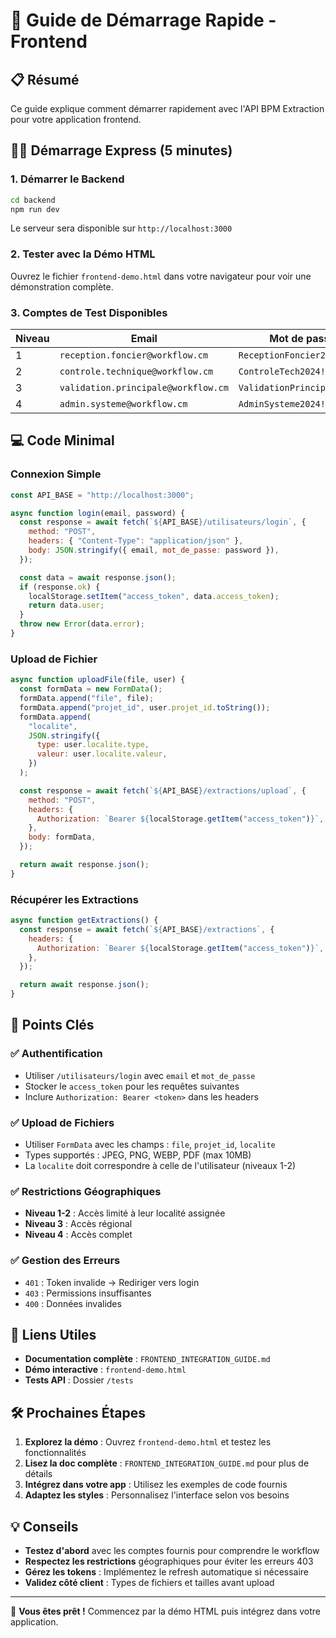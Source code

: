 # 🚀 Guide de Démarrage Rapide - Frontend

## 📋 Résumé

Ce guide explique comment démarrer rapidement avec l'API BPM Extraction pour votre application frontend.

## 🏃‍♂️ Démarrage Express (5 minutes)

### 1. Démarrer le Backend

```bash
cd backend
npm run dev
```

Le serveur sera disponible sur `http://localhost:3000`

### 2. Tester avec la Démo HTML

Ouvrez le fichier `frontend-demo.html` dans votre navigateur pour voir une démonstration complète.

### 3. Comptes de Test Disponibles

| Niveau | Email                               | Mot de passe                | Rôle           |
| ------ | ----------------------------------- | --------------------------- | -------------- |
| 1      | `reception.foncier@workflow.cm`     | `ReceptionFoncier2024!`     | Réceptionnaire |
| 2      | `controle.technique@workflow.cm`    | `ControleTech2024!`         | Contrôleur     |
| 3      | `validation.principale@workflow.cm` | `ValidationPrincipale2024!` | Validateur     |
| 4      | `admin.systeme@workflow.cm`         | `AdminSysteme2024!`         | Administrateur |

## 💻 Code Minimal

### Connexion Simple

```javascript
const API_BASE = "http://localhost:3000";

async function login(email, password) {
  const response = await fetch(`${API_BASE}/utilisateurs/login`, {
    method: "POST",
    headers: { "Content-Type": "application/json" },
    body: JSON.stringify({ email, mot_de_passe: password }),
  });

  const data = await response.json();
  if (response.ok) {
    localStorage.setItem("access_token", data.access_token);
    return data.user;
  }
  throw new Error(data.error);
}
```

### Upload de Fichier

```javascript
async function uploadFile(file, user) {
  const formData = new FormData();
  formData.append("file", file);
  formData.append("projet_id", user.projet_id.toString());
  formData.append(
    "localite",
    JSON.stringify({
      type: user.localite.type,
      valeur: user.localite.valeur,
    })
  );

  const response = await fetch(`${API_BASE}/extractions/upload`, {
    method: "POST",
    headers: {
      Authorization: `Bearer ${localStorage.getItem("access_token")}`,
    },
    body: formData,
  });

  return await response.json();
}
```

### Récupérer les Extractions

```javascript
async function getExtractions() {
  const response = await fetch(`${API_BASE}/extractions`, {
    headers: {
      Authorization: `Bearer ${localStorage.getItem("access_token")}`,
    },
  });

  return await response.json();
}
```

## 🎯 Points Clés

### ✅ Authentification

- Utiliser `/utilisateurs/login` avec `email` et `mot_de_passe`
- Stocker le `access_token` pour les requêtes suivantes
- Inclure `Authorization: Bearer <token>` dans les headers

### ✅ Upload de Fichiers

- Utiliser `FormData` avec les champs : `file`, `projet_id`, `localite`
- Types supportés : JPEG, PNG, WEBP, PDF (max 10MB)
- La `localite` doit correspondre à celle de l'utilisateur (niveaux 1-2)

### ✅ Restrictions Géographiques

- **Niveau 1-2** : Accès limité à leur localité assignée
- **Niveau 3** : Accès régional
- **Niveau 4** : Accès complet

### ✅ Gestion des Erreurs

- `401` : Token invalide → Rediriger vers login
- `403` : Permissions insuffisantes
- `400` : Données invalides

## 🔗 Liens Utiles

- **Documentation complète** : `FRONTEND_INTEGRATION_GUIDE.md`
- **Démo interactive** : `frontend-demo.html`
- **Tests API** : Dossier `/tests`

## 🛠️ Prochaines Étapes

1. **Explorez la démo** : Ouvrez `frontend-demo.html` et testez les fonctionnalités
2. **Lisez la doc complète** : `FRONTEND_INTEGRATION_GUIDE.md` pour plus de détails
3. **Intégrez dans votre app** : Utilisez les exemples de code fournis
4. **Adaptez les styles** : Personnalisez l'interface selon vos besoins

## 💡 Conseils

- **Testez d'abord** avec les comptes fournis pour comprendre le workflow
- **Respectez les restrictions** géographiques pour éviter les erreurs 403
- **Gérez les tokens** : Implémentez le refresh automatique si nécessaire
- **Validez côté client** : Types de fichiers et tailles avant upload

---

🎉 **Vous êtes prêt !** Commencez par la démo HTML puis intégrez dans votre application.
